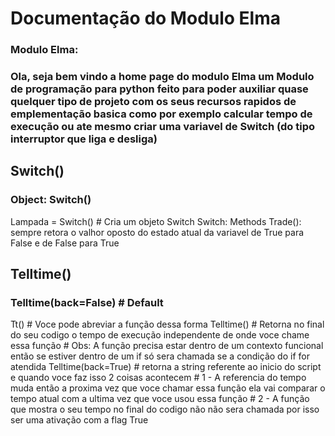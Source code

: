 # Documentação do Modulo Elma
### Modulo Elma:
### Ola, seja bem vindo a home page do modulo Elma um Modulo de programação para python feito para poder auxiliar quase quelquer tipo de projeto com os seus recursos rapidos de emplementação basica como por exemplo calcular tempo de execução ou ate mesmo criar uma variavel de Switch (do tipo interruptor que liga e desliga)

## Switch()
### Object: Switch()
Lampada = Switch() # Cria um objeto Switch
Switch: Methods
Trade():
sempre retora o valhor oposto do estado atual da variavel de True para False e de False para True
## Telltime()
### Telltime(back=False) \# Default
Tt() \# Voce pode abreviar a função dessa forma
Telltime() \# Retorna no final do seu codigo o tempo de execução independente de onde voce chame essa função
\# Obs: A função precisa estar dentro de um contexto funcional então se estiver dentro de um if só sera chamada se a condição do if for atendida
Telltime(back=True) \# retorna a string referente ao inicio do script e quando voce faz isso 2 coisas acontecem
\# 1 - A referencia do tempo muda então a proxima vez que voce chamar essa função ela vai comparar o tempo atual com a ultima vez que voce usou essa função
\# 2 - A função que mostra o seu tempo no final do codigo não não sera chamada por isso ser uma ativação com a flag True
